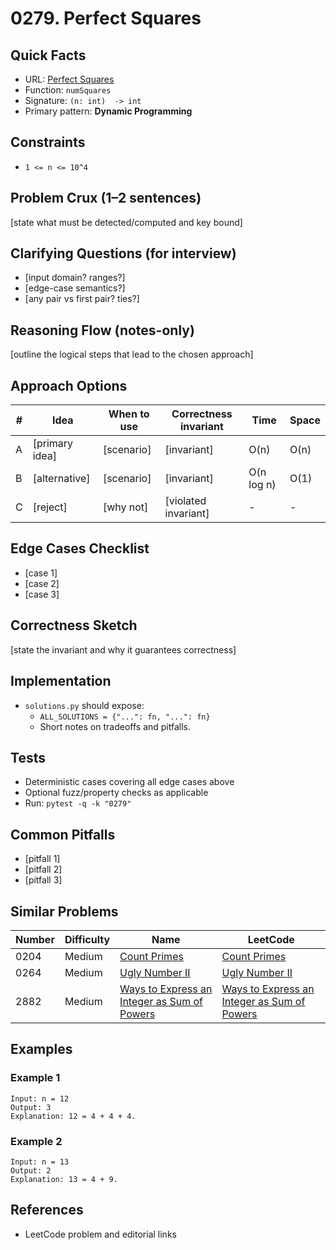 # 0279. Perfect Squares

## Quick Facts

- URL: [Perfect Squares](https://leetcode.com/problems/perfect-squares/)
- Function: `numSquares`
- Signature: `(n: int)  -> int`
- Primary pattern: **Dynamic Programming**

## Constraints

- `1 <= n <= 10^4`

## Problem Crux (1–2 sentences)

[state what must be detected/computed and key bound]

## Clarifying Questions (for interview)

- [input domain? ranges?]
- [edge-case semantics?]
- [any pair vs first pair? ties?]

## Reasoning Flow (notes-only)

[outline the logical steps that lead to the chosen approach]

## Approach Options

| # | Idea | When to use | Correctness invariant | Time | Space |
|---|------|-------------|-----------------------|------|-------|
| A | [primary idea] | [scenario] | [invariant] | O(n) | O(n) |
| B | [alternative] | [scenario] | [invariant] | O(n log n) | O(1) |
| C | [reject] | [why not] | [violated invariant] | - | - |

## Edge Cases Checklist

- [case 1]
- [case 2]
- [case 3]

## Correctness Sketch

[state the invariant and why it guarantees correctness]

## Implementation

- `solutions.py` should expose:
  - `ALL_SOLUTIONS = {"...": fn, "...": fn}`
  - Short notes on tradeoffs and pitfalls.

## Tests

- Deterministic cases covering all edge cases above
- Optional fuzz/property checks as applicable
- Run: `pytest -q -k "0279"`

## Common Pitfalls

- [pitfall 1]
- [pitfall 2]
- [pitfall 3]

## Similar Problems

| Number | Difficulty | Name | LeetCode |
|---|---|---|---|
| 0204 | Medium | [Count Primes](../0204-count-primes/readme.md) | [Count Primes](https://leetcode.com/problems/count-primes/) |
| 0264 | Medium | [Ugly Number II](../0264-ugly-number-ii/readme.md) | [Ugly Number II](https://leetcode.com/problems/ugly-number-ii/) |
| 2882 | Medium | [Ways to Express an Integer as Sum of Powers](../2882-ways-to-express-an-integer-as-sum-of-powers/readme.md) | [Ways to Express an Integer as Sum of Powers](https://leetcode.com/problems/ways-to-express-an-integer-as-sum-of-powers/) |

## Examples

### Example 1

```text
Input: n = 12
Output: 3
Explanation: 12 = 4 + 4 + 4.
```

### Example 2

```text
Input: n = 13
Output: 2
Explanation: 13 = 4 + 9.
```

## References

- LeetCode problem and editorial links
